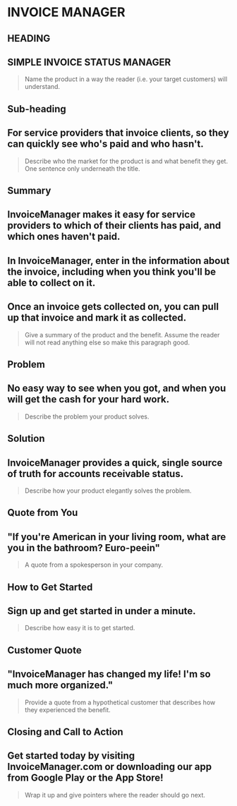 # INVOICE MANAGER #

<!--
> This material was originally posted [here](http://www.quora.com/What-is-Amazons-approach-to-product-development-and-product-management). It is reproduced here for posterities sake.

There is an approach called "working backwards" that is widely used at Amazon. They work backwards from the customer, rather than starting with an idea for a product and trying to bolt customers onto it. While working backwards can be applied to any specific product decision, using this approach is especially important when developing new products or features.

For new initiatives a product manager typically starts by writing an internal press release announcing the finished product. The target audience for the press release is the new/updated product's customers, which can be retail customers or internal users of a tool or technology. Internal press releases are centered around the customer problem, how current solutions (internal or external) fail, and how the new product will blow away existing solutions.

If the benefits listed don't sound very interesting or exciting to customers, then perhaps they're not (and shouldn't be built). Instead, the product manager should keep iterating on the press release until they've come up with benefits that actually sound like benefits. Iterating on a press release is a lot less expensive than iterating on the product itself (and quicker!).

If the press release is more than a page and a half, it is probably too long. Keep it simple. 3-4 sentences for most paragraphs. Cut out the fat. Don't make it into a spec. You can accompany the press release with a FAQ that answers all of the other business or execution questions so the press release can stay focused on what the customer gets. My rule of thumb is that if the press release is hard to write, then the product is probably going to suck. Keep working at it until the outline for each paragraph flows.

Oh, and I also like to write press-releases in what I call "Oprah-speak" for mainstream consumer products. Imagine you're sitting on Oprah's couch and have just explained the product to her, and then you listen as she explains it to her audience. That's "Oprah-speak", not "Geek-speak".

Once the project moves into development, the press release can be used as a touchstone; a guiding light. The product team can ask themselves, "Are we building what is in the press release?" If they find they're spending time building things that aren't in the press release (overbuilding), they need to ask themselves why. This keeps product development focused on achieving the customer benefits and not building extraneous stuff that takes longer to build, takes resources to maintain, and doesn't provide real customer benefit (at least not enough to warrant inclusion in the press release).
 -->

## HEADING ##
## SIMPLE INVOICE STATUS MANAGER ##
  > Name the product in a way the reader (i.e. your target customers) will understand.

## Sub-heading
## For service providers that invoice clients, so they can quickly see who's paid and who hasn't. ##
  > Describe who the market for the product is and what benefit they get. One sentence only underneath the title.

## Summary ##
## InvoiceManager makes it easy for service providers to which of their clients has paid, and which ones haven't paid.
## In InvoiceManager, enter in the information about the invoice, including when you think you'll be able to collect on it.
## Once an invoice gets collected on, you can pull up that invoice and mark it as collected.
  > Give a summary of the product and the benefit. Assume the reader will not read anything else so make this paragraph good.

## Problem ##
## No easy way to see when you got, and when you will get the cash for your hard work.
  > Describe the problem your product solves.

## Solution ##
## InvoiceManager provides a quick, single source of truth for accounts receivable status.
  > Describe how your product elegantly solves the problem.

## Quote from You ##
## "If you're American in your living room, what are you in the bathroom? Euro-peein"
  > A quote from a spokesperson in your company.

## How to Get Started ##
## Sign up and get started in under a minute.
  > Describe how easy it is to get started.

## Customer Quote ##
## "InvoiceManager has changed my life! I'm so much more organized."
  > Provide a quote from a hypothetical customer that describes how they experienced the benefit.

## Closing and Call to Action ##
## Get started today by visiting InvoiceManager.com or downloading our app from Google Play or the App Store!
  > Wrap it up and give pointers where the reader should go next.
